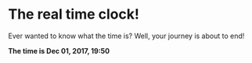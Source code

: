# The real time clock!

Ever wanted to know what the time is? Well, your journey is about to end!

**The time is Dec 01, 2017, 19:50**